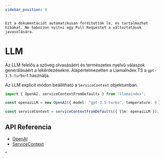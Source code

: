 ```yaml
---
sidebar_position: 0
---
```


`Ezt a dokumentációt automatikusan fordították le, és tartalmazhat hibákat. Ne habozzon nyitni egy Pull Requestet a változtatások javasolására.`

# LLM

Az LLM felelős a szöveg olvasásáért és természetes nyelvű válaszok generálásáért a lekérdezésekre. Alapértelmezetten a LlamaIndex.TS a `gpt-3.5-turbo`-t használja.

Az LLM explicit módon beállítható a `ServiceContext` objektumban.

```typescript
import { OpenAI, serviceContextFromDefaults } from "llamaindex";

const openaiLLM = new OpenAI({ model: "gpt-3.5-turbo", temperature: 0 });

const serviceContext = serviceContextFromDefaults({ llm: openaiLLM });
```

## API Referencia

- [OpenAI](../../api/classes/OpenAI.md)
- [ServiceContext](../../api/interfaces/ServiceContext.md)

"
